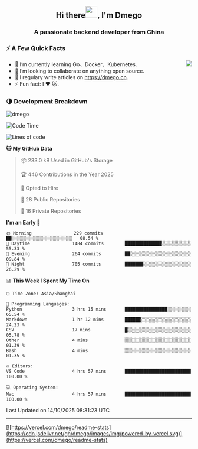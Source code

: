 <h2 align="center">Hi there<img src="https://cdn.jsdelivr.net/gh/dmego/images/img/Hi.gif" height="32" />, I'm Dmego </h2>
<h3 align="center">A passionate backend developer from China</h3>

### ⚡️ A Few Quick Facts

<img align="right" src="https://readme-stats-dmego.vercel.app/api?username=dmego&show_icons=true&icon_color=1573B3&hide_title=true&text_color=718096&bg_color=00000000&hide_border=true"/>

<ul>
    <li> 🌱 I’m currently learning Go、Docker、Kubernetes.</li>
    <li> 👯 I’m looking to collaborate on anything open source.</li>
    <li> 📝 I regulary write articles on <a href="https://dmego.cn">https://dmego.cn</a>.</li>
    <li> ⚡ Fun fact: I ❤️ 😻.</li>
</ul>

### 🌗 Development Breakdown

<img src="https://komarev.com/ghpvc/?username=dmego" alt="dmego" />

<!--START_SECTION:waka-->
![Code Time](http://img.shields.io/badge/Code%20Time-3%2C279%20hrs%206%20mins-blue)

![Lines of code](https://img.shields.io/badge/From%20Hello%20World%20I%27ve%20Written-721.6%20thousand%20lines%20of%20code-blue)

**🐱 My GitHub Data** 

> 📦 233.0 kB Used in GitHub's Storage 
 > 
> 🏆 446 Contributions in the Year 2025
 > 
> 💼 Opted to Hire
 > 
> 📜 28 Public Repositories 
 > 
> 🔑 16 Private Repositories 
 > 
**I'm an Early 🐤** 

```text
🌞 Morning                229 commits         ██░░░░░░░░░░░░░░░░░░░░░░░   08.54 % 
🌆 Daytime                1484 commits        ██████████████░░░░░░░░░░░   55.33 % 
🌃 Evening                264 commits         ██░░░░░░░░░░░░░░░░░░░░░░░   09.84 % 
🌙 Night                  705 commits         ███████░░░░░░░░░░░░░░░░░░   26.29 % 
```


📊 **This Week I Spent My Time On** 

```text
🕑︎ Time Zone: Asia/Shanghai

💬 Programming Languages: 
Python                   3 hrs 15 mins       ████████████████░░░░░░░░░   65.54 % 
Markdown                 1 hr 12 mins        ██████░░░░░░░░░░░░░░░░░░░   24.23 % 
CSV                      17 mins             █░░░░░░░░░░░░░░░░░░░░░░░░   05.78 % 
Other                    4 mins              ░░░░░░░░░░░░░░░░░░░░░░░░░   01.39 % 
Bash                     4 mins              ░░░░░░░░░░░░░░░░░░░░░░░░░   01.35 % 

🔥 Editors: 
VS Code                  4 hrs 57 mins       █████████████████████████   100.00 % 

💻 Operating System: 
Mac                      4 hrs 57 mins       █████████████████████████   100.00 % 
```


 Last Updated on 14/10/2025 08:31:23 UTC
<!--END_SECTION:waka-->

---

[![https://vercel.com/dmego/readme-stats](https://cdn.jsdelivr.net/gh/dmego/images/img/powered-by-vercel.svg)](https://vercel.com/dmego/readme-stats)

